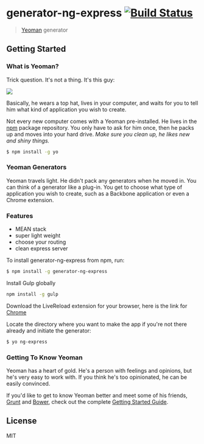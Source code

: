 # generator-ng-express [![Build Status](https://secure.travis-ci.org/Hendrixer/generator-ng-express.png?branch=master)](https://travis-ci.org/Hendrixer/generator-ng-express)

> [Yeoman](http://yeoman.io) generator


## Getting Started

### What is Yeoman?

Trick question. It's not a thing. It's this guy:

![](http://i.imgur.com/JHaAlBJ.png)

Basically, he wears a top hat, lives in your computer, and waits for you to tell him what kind of application you wish to create.

Not every new computer comes with a Yeoman pre-installed. He lives in the [npm](https://npmjs.org) package repository. You only have to ask for him once, then he packs up and moves into your hard drive. *Make sure you clean up, he likes new and shiny things.*

```bash
$ npm install -g yo
```

### Yeoman Generators

Yeoman travels light. He didn't pack any generators when he moved in. You can think of a generator like a plug-in. You get to choose what type of application you wish to create, such as a Backbone application or even a Chrome extension.

### Features

* MEAN stack
* super light weight
* choose your routing
* clean express server 

To install generator-ng-express from npm, run:

```bash
$ npm install -g generator-ng-express
```
Install Gulp globally

```bash
npm install -g gulp
```

Download the LiveReload extension for your browser, here is the link for [Chrome](https://chrome.google.com/webstore/detail/livereload/jnihajbhpnppcggbcgedagnkighmdlei)


Locate the directory where you want to make the app if you're not there already and initiate the generator:

```bash
$ yo ng-express
```

### Getting To Know Yeoman

Yeoman has a heart of gold. He's a person with feelings and opinions, but he's very easy to work with. If you think he's too opinionated, he can be easily convinced.

If you'd like to get to know Yeoman better and meet some of his friends, [Grunt](http://gruntjs.com) and [Bower](http://bower.io), check out the complete [Getting Started Guide](https://github.com/yeoman/yeoman/wiki/Getting-Started).


## License

MIT
